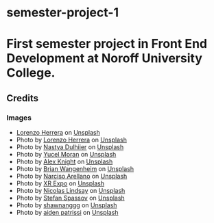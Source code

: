 # semester-project-1
# First semester project in Front End Development at Noroff University College.

## Credits
### Images
- [Lorenzo Herrera](https://unsplash.com/@lorenzoherrera?utm_content=creditCopyText&utm_medium=referral&utm_source=unsplash) on [Unsplash](https://unsplash.com/photos/vintage-gray-game-console-and-joystick-p0j-mE6mGo4?utm_content=creditCopyText&utm_medium=referral&utm_source=unsplash)
- Photo by [Lorenzo Herrera](https://unsplash.com/@lorenzoherrera?utm_content=creditCopyText&utm_medium=referral&utm_source=unsplash) on [Unsplash](https://unsplash.com/photos/vintage-gray-game-console-and-joystick-p0j-mE6mGo4?utm_content=creditCopyText&utm_medium=referral&utm_source=unsplash)
- Photo by [Nastya Dulhiier](https://unsplash.com/@dulhiier?utm_content=creditCopyText&utm_medium=referral&utm_source=unsplash) on [Unsplash](https://unsplash.com/photos/five-assorted-brand-wireless-phones-on-desk-Ihi56-Qs39U?utm_content=creditCopyText&utm_medium=referral&utm_source=unsplash)
- Photo by [Yucel Moran](https://unsplash.com/@ymoran?utm_content=creditCopyText&utm_medium=referral&utm_source=unsplash) on [Unsplash](https://unsplash.com/photos/man-in-white-and-black-suit-standing-on-white-and-blue-floor-LboRnt38jpA?utm_content=creditCopyText&utm_medium=referral&utm_source=unsplash)
- Photo by [Alex Knight](https://unsplash.com/@agk42?utm_content=creditCopyText&utm_medium=referral&utm_source=unsplash) on [Unsplash](https://unsplash.com/photos/white-robot-near-brown-wall-2EJCSULRwC8?utm_content=creditCopyText&utm_medium=referral&utm_source=unsplash)
- Photo by [Brian Wangenheim](https://unsplash.com/@brianwangenheim?utm_content=creditCopyText&utm_medium=referral&utm_source=unsplash) on [Unsplash](https://unsplash.com/photos/yellow-and-black-butterfly-on-yellow-flower-hIWxXnP18p4?utm_content=creditCopyText&utm_medium=referral&utm_source=unsplash)
- Photo by [Narciso Arellano](https://unsplash.com/@el_chicho?utm_content=creditCopyText&utm_medium=referral&utm_source=unsplash) on [Unsplash](https://unsplash.com/photos/brown-animal-skeleton-on-glass-roof-XGs1Dwk9V9M?utm_content=creditCopyText&utm_medium=referral&utm_source=unsplash)
- Photo by [XR Expo](https://unsplash.com/@xrexpo?utm_content=creditCopyText&utm_medium=referral&utm_source=unsplash) on [Unsplash](https://unsplash.com/photos/man-in-yellow-jacket-wearing-black-goggles-hIz2lvAo6Po?utm_content=creditCopyText&utm_medium=referral&utm_source=unsplash)
- Photo by [Nicolas Lindsay](https://unsplash.com/@thirty_5ive_mm?utm_content=creditCopyText&utm_medium=referral&utm_source=unsplash) on [Unsplash](https://unsplash.com/photos/man-in-black-jacket-standing-beside-woman-in-red-coat-WMxj2OEWUT0?utm_content=creditCopyText&utm_medium=referral&utm_source=unsplash)
- Photo by [Stefan Spassov](https://unsplash.com/@stefanspassov?utm_content=creditCopyText&utm_medium=referral&utm_source=unsplash) on [Unsplash](https://unsplash.com/photos/interior-view-of-white-building-k87dHceae1w?utm_content=creditCopyText&utm_medium=referral&utm_source=unsplash)
- Photo by [shawnanggg](https://unsplash.com/@shawnanggg?utm_content=creditCopyText&utm_medium=referral&utm_source=unsplash) on [Unsplash](https://unsplash.com/photos/brown-and-gray-concrete-store-nmpW_WwwVSc?utm_content=creditCopyText&utm_medium=referral&utm_source=unsplash)
- Photo by [aiden patrissi](https://unsplash.com/@patrissi?utm_content=creditCopyText&utm_medium=referral&utm_source=unsplash) on [Unsplash](https://unsplash.com/photos/a-store-filled-with-lots-of-toys-and-childrens-books-jHxPLvrvy2c?utm_content=creditCopyText&utm_medium=referral&utm_source=unsplash)